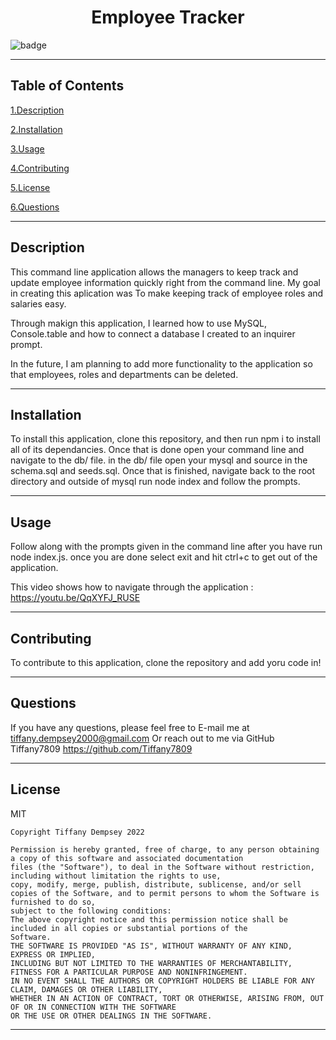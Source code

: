  <h1 align="center">Employee Tracker</h1>
  
  ![badge](https://img.shields.io/badge/license-MIT-brightgreen)
  ***

  ## Table of Contents

  <a href="#description">1.Description </a>

  <a href="#install">2.Installation </a>

  <a href="#use">3.Usage </a>

  <a href="#contribute">4.Contributing </a>

  <a href="#license">5.License </a> 

  <a href="#questions">6.Questions </a>
  ***


  <h2 id="describe">Description</h2>

  This command line application allows the managers to keep track and update employee information quickly right from the command line.
  My goal in creating this aplication was To make keeping track of employee roles and salaries easy.

  Through makign this application, I learned how to use MySQL, Console.table and how to connect a database I created to an inquirer prompt.

  In the future, I am planning to add more functionality to the application so that employees, roles and departments can be deleted.


  
  ***

  <h2 id="install">Installation</h2>

  To install this application, clone this repository, and then run npm i to install all of its dependancies. Once that is done open your command line and navigate to the db/ file. in the db/ file open your mysql and source in the schema.sql and seeds.sql. Once that is finished, navigate back to the root directory and outside of mysql run node index and follow the prompts.
  ***

  <h2 id="use">Usage</h2>

  Follow along with the prompts given in the command line after you have run node index.js. once you are done select exit and hit  ctrl+c to get out of the application.
  
 This video shows how to navigate through the application :
https://youtu.be/QqXYFJ_RUSE
  ***
      
  <h2 id="contribute">Contributing</h2>

  To contribute to this application, clone the repository and add yoru code in!

  
  ***


  <h2 id="questions">Questions</h2>

  If you have any questions, please feel free to E-mail me at tiffany.dempsey2000@gmail.com
  Or reach out to me via GitHub
  Tiffany7809
  https://github.com/Tiffany7809

  ***


  <h2 id="license">License</h2>
  MIT
  
    Copyright Tiffany Dempsey 2022

    Permission is hereby granted, free of charge, to any person obtaining a copy of this software and associated documentation 
    files (the "Software"), to deal in the Software without restriction, including without limitation the rights to use, 
    copy, modify, merge, publish, distribute, sublicense, and/or sell copies of the Software, and to permit persons to whom the Software is furnished to do so, 
    subject to the following conditions:
    The above copyright notice and this permission notice shall be included in all copies or substantial portions of the 
    Software.
    THE SOFTWARE IS PROVIDED "AS IS", WITHOUT WARRANTY OF ANY KIND, EXPRESS OR IMPLIED, 
    INCLUDING BUT NOT LIMITED TO THE WARRANTIES OF MERCHANTABILITY, FITNESS FOR A PARTICULAR PURPOSE AND NONINFRINGEMENT. 
    IN NO EVENT SHALL THE AUTHORS OR COPYRIGHT HOLDERS BE LIABLE FOR ANY CLAIM, DAMAGES OR OTHER LIABILITY, 
    WHETHER IN AN ACTION OF CONTRACT, TORT OR OTHERWISE, ARISING FROM, OUT OF OR IN CONNECTION WITH THE SOFTWARE 
    OR THE USE OR OTHER DEALINGS IN THE SOFTWARE.
    


  ***
  
